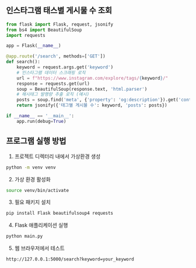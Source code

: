 
## 인스타그램 태스별 게시물 수 조회

```python
from flask import Flask, request, jsonify
from bs4 import BeautifulSoup
import requests

app = Flask(__name__)

@app.route('/search', methods=['GET'])
def search():
    keyword = request.args.get('keyword')
    # 인스타그램 데이터 스크래핑 로직
    url = f"https://www.instagram.com/explore/tags/{keyword}/"
    response = requests.get(url)
    soup = BeautifulSoup(response.text, 'html.parser')
    # 해시태그 발행량 추출 로직 (예시)
    posts = soup.find('meta', {'property': 'og:description'}).get('content')
    return jsonify({'태그별 게시물 수': keyword, 'posts': posts})

if __name__ == '__main__':
    app.run(debug=True)
```

## 프로그램 실행 방법

1. 프로젝트 디렉터리 내에서 가상환경 생성
```bash
python -m venv venv
```

2. 가상 환경 활성화
```bash
source venv/bin/activate
```

3. 필요 패키지 설치
```bash
pip install Flask beautifulsoup4 requests
```

4. Flask 애플리케이션 실행
```bash
python main.py
```

5. 웹 브라우저에서 테스트

`http://127.0.0.1:5000/search?keyword=your_keyword`
